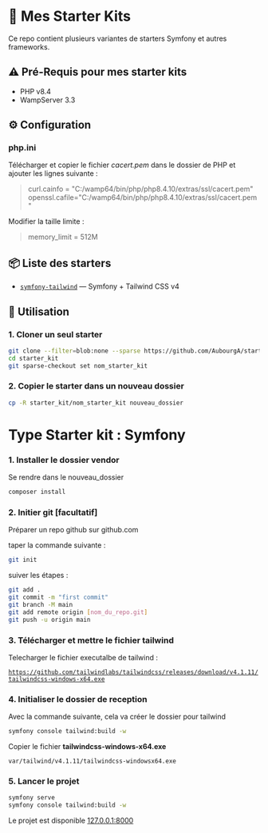 # 🎯 Mes Starter Kits

Ce repo contient plusieurs variantes de starters Symfony et autres frameworks.

## ⚠️ Pré-Requis pour mes starter kits
- PHP v8.4
- WampServer 3.3
  
## ⚙️ Configuration

### php.ini

Télécharger et copier le fichier _cacert.pem_ dans le dossier de PHP et ajouter les lignes suivante :

>  curl.cainfo = "C:/wamp64/bin/php/php8.4.10/extras/ssl/cacert.pem"
>  openssl.cafile="C:/wamp64/bin/php/php8.4.10/extras/ssl/cacert.pem"

Modifier la taille limite :
>memory_limit = 512M

## 📦 Liste des starters

- [`symfony-tailwind`](./symfony-tailwind/) — Symfony + Tailwind CSS v4


## 🧰 Utilisation

### 1. Cloner un seul starter

```bash
git clone --filter=blob:none --sparse https://github.com/AubourgA/starter_kit.git
cd starter_kit
git sparse-checkout set nom_starter_kit
````

### 2. Copier le starter dans un nouveau dossier

````bash
cp -R starter_kit/nom_starter_kit nouveau_dossier
````

# Type Starter kit : Symfony

### 1. Installer le dossier vendor

Se rendre dans le nouveau_dossier

````bash
composer install
`````

### 2. Initier git [facultatif]

Préparer un repo github sur github.com

taper la commande suivante :
````bash
git init
````

suiver les étapes :
````bash
git add .
git commit -m "first commit"
git branch -M main
git add remote origin [nom_du_repo.git]
git push -u origin main
````

### 3. Télécharger et mettre le fichier tailwind

Telecharger le fichier executalbe de tailwind :


[`https://github.com/tailwindlabs/tailwindcss/releases/download/v4.1.11/tailwindcss-windows-x64.exe`](https://github.com/tailwindlabs/tailwindcss/releases/download/v4.1.11/tailwindcss-windows-x64.exe)

### 4. Initialiser le dossier de reception
Avec la commande suivante, cela va créer le dossier pour tailwind
````bash
symfony console tailwind:build -w
````

Copier le fichier **tailwindcss-windows-x64.exe**
````
var/tailwind/v4.1.11/tailwindcss-windowsx64.exe
````

### 5. Lancer le projet

```bash
symfony serve
symfony console tailwind:build -w
````

Le projet est disponible [127.0.0.1:8000](127.0.0.1:8000)

